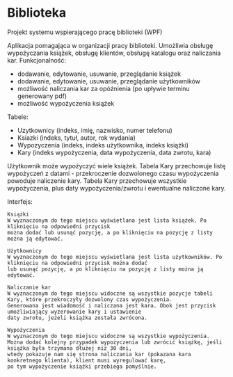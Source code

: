 # Biblioteka
Projekt systemu wspierającego pracę biblioteki (WPF)

Aplikacja pomagająca w organizacji pracy biblioteki. 
Umożliwia obsługę wypożyczania książek, obsługę klientów, obsługę katalogu oraz naliczania kar. 
Funkcjonalność: 
  - dodawanie, edytowanie, usuwanie, przeglądanie książek 
  - dodawanie, edytowanie, usuwanie, przeglądanie użytkowników 
  - możliwość naliczania kar za opóźnienia (po upływie terminu generowany pdf) 
  - możliwość wypożyczenia książek 

Tabele: 
  - Uzytkownicy (indeks, imię, nazwisko, numer telefonu) 
  - Ksiazki (indeks, tytuł, autor, rok wydania) 
  - Wypozyczenia (indeks, indeks użytkownika, indeks książki) 
  - Kary (indeks wypożyczenia, data wypożyczenia, data zwrotu, kara) 
  
  Użytkownik może wypożyczyć wiele książek. 
  Tabela Kary przechowuje listę wypożyczeń z datami - przekroczenie dozwolonego czasu wypożyczenia powoduje naliczenie kary. 
  Tabela Kary przechowuje wszystkie wypożyczenia, plus daty wypożyczenia/zwrotu i ewentualne naliczone kary. 
  
  Interfejs: 
  
    Książki 
    W wyznaczonym do tego miejscu wyświetlana jest lista książek. Po kliknięciu na odpowiedni przycisk 
    można dodać lub usunąć pozycję, a po kliknięciu na pozycję z listy można ją edytować. 
    
    Użytkownicy 
    W wyznaczonym do tego miejscu wyświetlana jest lista użytkowników. Po kliknięciu na odpowiedni przycisk można dodać 
    lub usunąć pozycję, a po kliknięciu na pozycję z listy można ją edytować.
    
    Naliczanie kar 
    W wyznaczonym do tego miejscu widoczne są wszystkie pozycje tabeli Kary, które przekroczyły dozwolony czas wypożyczenia. 
    Generowana jest wiadomość i naliczana jest kara. Obok jest przycisk umożliwiający wyzerowanie kary i ustawienie 
    daty zwrotu, jeżeli książka została zwrócona. 
    
    Wypożyczenia 
    W wyznaczonym do tego miejscu widoczne są wszystkie wypożyczenia. 
    Można dodać kolejny przypadek wypożyczenia lub zwrócić książkę, jeśli książka była trzymana dłużej niż 30 dni, 
    wtedy pokazuje nam się strona naliczania kar (pokazana kara konkretnego klienta), klient musi wyregulować karę, 
    po tym wypożyczenie książki przebiega pomyślnie. 

